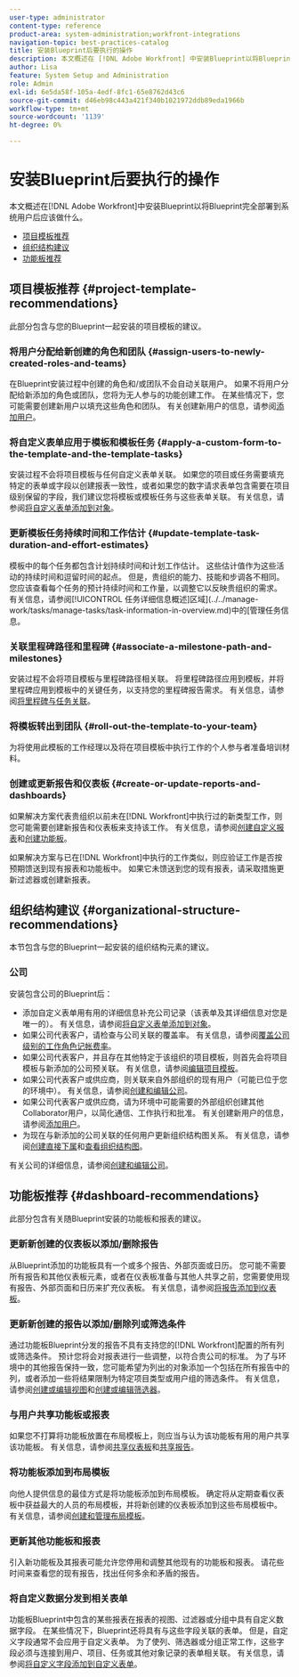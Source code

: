 ```yaml
---
user-type: administrator
content-type: reference
product-area: system-administration;workfront-integrations
navigation-topic: best-practices-catalog
title: 安装Blueprint后要执行的操作
description: 本文概述在 [!DNL Adobe Workfront] 中安装Blueprint以将Blueprint完全部署到系统用户后应该做什么。
author: Lisa
feature: System Setup and Administration
role: Admin
exl-id: 6e5da58f-105a-4edf-8fc1-65e8762d43c6
source-git-commit: d46eb98c443a421f340b1021972ddb89eda1966b
workflow-type: tm+mt
source-wordcount: '1139'
ht-degree: 0%

---
```


# 安装Blueprint后要执行的操作

本文概述在[!DNL Adobe Workfront]中安装Blueprint以将Blueprint完全部署到系统用户后应该做什么。

* [项目模板推荐](#project-template-recommendations)
* [组织结构建议](#organizational-structure-recommendations)
* [功能板推荐](#dashboard-recommendations)

## 项目模板推荐 {#project-template-recommendations}

此部分包含与您的Blueprint一起安装的项目模板的建议。

### 将用户分配给新创建的角色和团队 {#assign-users-to-newly-created-roles-and-teams}

在Blueprint安装过程中创建的角色和/或团队不会自动关联用户。 如果不将用户分配给新添加的角色或团队，您将为无人参与的功能创建工作。 在某些情况下，您可能需要创建新用户以填充这些角色和团队。 有关创建新用户的信息，请参阅[添加用户](../../administration-and-setup/add-users/create-and-manage-users/add-users.md)。

### 将自定义表单应用于模板和模板任务 {#apply-a-custom-form-to-the-template-and-the-template-tasks}

安装过程不会将项目模板与任何自定义表单关联。 如果您的项目或任务需要填充特定的表单或字段以创建报表一致性，或者如果您的数字请求表单包含需要在项目级别保留的字段，我们建议您将模板或模板任务与这些表单关联。 有关信息，请参阅[将自定义表单添加到对象](../../workfront-basics/work-with-custom-forms/add-a-custom-form-to-an-object.md)。

### 更新模板任务持续时间和工作估计 {#update-template-task-duration-and-effort-estimates}

模板中的每个任务都包含计划持续时间和计划工作估计。 这些估计值作为这些活动的持续时间和逗留时间的起点。 但是，贵组织的能力、技能和步调各不相同。 您应该查看每个任务的预计持续时间和工作量，以调整它以反映贵组织的需求。 有关信息，请参阅[!UICONTROL 任务详细信息概述]区域](../../manage-work/tasks/manage-tasks/task-information-in-overview.md)中的[管理任务信息。

### 关联里程碑路径和里程碑 {#associate-a-milestone-path-and-milestones}

安装过程不会将项目模板与里程碑路径相关联。 将里程碑路径应用到模板，并将里程碑应用到模板中的关键任务，以支持您的里程碑报告需求。 有关信息，请参阅[将里程碑与任务关联](../../manage-work/tasks/manage-tasks/associate-milestones-with-tasks.md)。

### 将模板转出到团队 {#roll-out-the-template-to-your-team}

为将使用此模板的工作经理以及将在项目模板中执行工作的个人参与者准备培训材料。

### 创建或更新报告和仪表板 {#create-or-update-reports-and-dashboards}

如果解决方案代表贵组织以前未在[!DNL Workfront]中执行过的新类型工作，则您可能需要创建新报告和仪表板来支持该工作。 有关信息，请参阅[创建自定义报表](../../reports-and-dashboards/reports/creating-and-managing-reports/create-custom-report.md)和[创建功能板](../../reports-and-dashboards/dashboards/creating-and-managing-dashboards/create-dashboard.md)。

如果解决方案与已在[!DNL Workfront]中执行的工作类似，则应验证工作是否按预期馈送到现有报表和功能板中。 如果它未馈送到您的现有报表，请采取措施更新过滤器或创建新报表。

## 组织结构建议 {#organizational-structure-recommendations}

本节包含与您的Blueprint一起安装的组织结构元素的建议。

### 公司

安装包含公司的Blueprint后：

* 添加自定义表单用有用的详细信息补充公司记录（该表单及其详细信息对您是唯一的）。 有关信息，请参阅[将自定义表单添加到对象](../../workfront-basics/work-with-custom-forms/add-a-custom-form-to-an-object.md)。
* 如果公司代表客户，请检查与公司关联的覆盖率。 有关信息，请参阅[覆盖公司级别的工作角色记帐费率](../../administration-and-setup/set-up-workfront/organizational-setup/override-job-role-billing-rates-company-level.md)。
* 如果公司代表客户，并且存在其他特定于该组织的项目模板，则首先会将项目模板与新添加的公司预关联。 有关信息，请参阅[编辑项目模板](../../manage-work/projects/create-and-manage-templates/edit-templates.md)。
* 如果公司代表客户或供应商，则关联来自外部组织的现有用户（可能已位于您的环境中）。 有关信息，请参阅[创建和编辑公司](../../administration-and-setup/set-up-workfront/organizational-setup/create-and-edit-companies.md)。
* 如果公司代表客户或供应商，请为环境中可能需要的外部组织创建其他Collaborator用户，以简化通信、工作执行和批准。 有关创建新用户的信息，请参阅[添加用户](../../administration-and-setup/add-users/create-and-manage-users/add-users.md)。
* 为现在与新添加的公司关联的任何用户更新组织结构图关系。 有关信息，请参阅[创建直接下属](../../administration-and-setup/add-users/create-and-manage-users/create-direct-reports.md)和[查看组织结构图](../../people-teams-and-groups/work-directly-with-others/view-the-org-chart.md)。

有关公司的详细信息，请参阅[创建和编辑公司](../../administration-and-setup/set-up-workfront/organizational-setup/create-and-edit-companies.md)。

## 功能板推荐 {#dashboard-recommendations}

此部分包含有关随Blueprint安装的功能板和报表的建议。

### 更新新创建的仪表板以添加/删除报告

从Blueprint添加的功能板具有一个或多个报告、外部页面或日历。 您可能不需要所有报告和其他仪表板元素，或者在仪表板准备与其他人共享之前，您需要使用现有报告、外部页面和日历来扩充仪表板。 有关信息，请参阅[将报告添加到仪表板](/help/quicksilver/reports-and-dashboards/dashboards/creating-and-managing-dashboards/add-report-dashboard.md)。

### 更新新创建的报告以添加/删除列或筛选条件

通过功能板Blueprint分发的报告不具有支持您的[!DNL Workfront]配置的所有列或筛选条件。 预计您将会对报表进行一些调整，以符合贵公司的标准。 为了与环境中的其他报告保持一致，您可能希望为列出的对象添加一个包括在所有报告中的列，或者添加一些将结果限制为特定项目类型或用户组的筛选条件。 有关信息，请参阅[创建或编辑视图](/help/quicksilver/reports-and-dashboards/reports/reporting-elements/create-edit-views.md)和[创建或编辑筛选器](/help/quicksilver/reports-and-dashboards/reports/reporting-elements/create-filters.md)。

### 与用户共享功能板或报表

如果您不打算将功能板放置在布局模板上，则应当与认为该功能板有用的用户共享该功能板。 有关信息，请参阅[共享仪表板](/help/quicksilver/reports-and-dashboards/dashboards/creating-and-managing-dashboards/share-dashboard.md)和[共享报告](/help/quicksilver/reports-and-dashboards/reports/creating-and-managing-reports/share-report.md)。

### 将功能板添加到布局模板

向他人提供信息的最佳方式是将功能板添加到布局模板。 确定将从定期查看仪表板中获益最大的人员的布局模板，并将新创建的仪表板添加到这些布局模板中。 有关信息，请参阅[创建和管理布局模板](/help/quicksilver/administration-and-setup/customize-workfront/use-layout-templates/create-and-manage-layout-templates.md)。

### 更新其他功能板和报表

引入新功能板及其报表可能允许您停用和调整其他现有的功能板和报表。 请花些时间来查看您的现有报告，找出任何多余和矛盾的报告。

### 将自定义数据分发到相关表单

功能板Blueprint中包含的某些报表在报表的视图、过滤器或分组中具有自定义数据字段。 在某些情况下，Blueprint还将具有与这些字段关联的表单。 但是，自定义字段通常不会应用于自定义表单。 为了使列、筛选器或分组正常工作，这些字段必须与连接到用户、项目、任务或其他对象记录的表单相关联。 有关信息，请参阅[将自定义字段添加到自定义表单](/help/quicksilver/administration-and-setup/customize-workfront/create-manage-custom-forms/add-a-custom-field-to-a-custom-form.md)。

